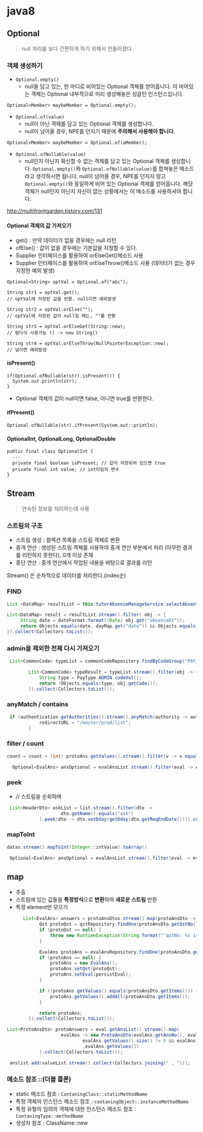 # java8

## Optional

>  null 처리를 보다 간편하게 하기 위해서 만들어졌다.



### 객체 생성하기

- `Optional.empty()`
  - null을 담고 있는, 한 마디로 비어있는 Optional 객체를 얻어옵니다.
    이 비어있는 객체는 Optional 내부적으로 미리 생성해놓은 싱글턴 인스턴스입니다.

```
Optional<Member> maybeMember = Optional.empty();
```

- `Optional.of(value)`
  - null이 아닌 객체를 담고 있는 Optional 객체를 생성합니다.
  - null이 넘어올 경우, NPE를 던지기 때문에 **주의해서 사용해야 합니다**.

```
Optional<Member> maybeMember = Optional.of(aMember);
```

- `Optional.ofNullable(value)`
  - null인지 아닌지 확신할 수 없는 객체를  담고 있는 Optional 객체를 생성합니다.
    `Optional.empty()`와 `Optional.ofNullable(value)`를 합쳐놓은 메소드라고 생각하시면 됩니다.
    null이 넘어올 경우, NPE를 던지지 않고 `Optional.empty()`와 동일하게 비어 있는 Optional 객체를 얻어옵니다.
    해당 객체가 null인지 아닌지 자신이 없는 상황에서는 이 메소드를 사용하셔야 합니다.



http://multifrontgarden.tistory.com/131



#### Optional 객체의 값 가져오기

* get() : 만약 데이터가 없을 경우에는 null 리턴
* ofElse() : 값이 없을 경우에는 기본값을 지정할 수 있다.
* Supplier<T> 인터페이스를 활용하여 orElseGet()메소드 사용
* Supplier<T> 인터페이스를 활용하여 orElseThrow()메소드 사용 (데이터가 없는 경우 지정한 예외 발생)

```
Optional<String> optVal = Optional.of("abc");

String str1 = optVal.get(); 
// optVal에 저장된 값을 반환. null이면 예외발생 

String str2 = optVal.orElse(""); 
// optVal에 저장된 값이 null일 때는, ""를 반환 

String str3 = optVal.orElseGet(String::new); 
// 람다식 사용가능 () -> new String()

String str4 = optVal.orElseThrow(NullPointerException::new); 
// 널이면 예외발생

```

#### isPresent()

```
if(Optional.ofNullable(str).isPresent()) { 
  System.out.println(str);
}

```

- Optional 객체의 값이 null이면 false, 아니면 true를 반환한다.

#### ifPresent()

```
Optional.ofNullable(str).ifPresent(System.out::println);

```

#### OptionalInt, OptionalLong, OptionalDouble

```
public final class OptionalInt {
  ...
  private final boolean isPresent; // 값이 저장되어 있으면 true
  private final int value; // int타입의 변수
}
```



## Stream

> 연속된 정보를 처리하는데 사용
>
> 

### 스트림의 구조

- 스트림 생성 : 컬렉션 목록을 스트림 객체로 변환
- 중개 연산 : 생성된 스트림 객체를 사용하여 중개 연산 부분에서 처리 (아무런 결과를 리턴하지 못한다), 0개 이상 존재
- 종단 연산 : 중개 연산에서 작업된 내용을 바탕으로 결과를 리턴

Stream() 은 순차적으로 데이터를 처리한다.(index순)



### FIND

```java
List <DataMap> resultList = this.tutorAbsenceManageService.selectAbsentList (tutorAbsenceManageVo);

List<DataMap> result = resultList.stream().filter( obj -> {
     String date = dateFormat.format((Date) obj.get("absenceDt"));
     return Objects.equals(date, dayMap.get("date")) && Objects.equals(dayMap.get ("periodNo"), obj.get("periodNo"));
}).collect(Collectors.toList());

```

### admin을 제외한 전체 다시 가져오기

```java
 List<CommonCode> typeList = commonCodeRepository.findByCodeGroup("PAY_TYPE");

        List<CommonCode> typeResult = typeList.stream().filter(obj -> {
            String type = PayType.ADMIN.codeVal();
            return !Objects.equals(type, obj.getCode());
        }).collect(Collectors.toList());
```

### anyMatch / contains

```java
 if (authentication.getAuthorities().stream().anyMatch(authority -> authority.getAuthority().contains(AuthorityType.ROLE_MASTER.getValue()))) {
            redirectURL = "/master/prod/list";
        }
```

### filter / count

```java
count = count + (int) protoAns.getValues().stream().filter(v -> v.equals(protoItem.getItemNo())).count();
```

```java
  Optional<EvalAns> ansOptional = evalAnsList.stream().filter(eval -> eval.getQst().getQstNo() == (qst.getQstNo())).findFirst();
```

### peek

* // 스트림을 순회하며

```java
 List<HeaderDto> askList = list.stream().filter(dto ->
                    dto.getName().equals("ask")
            ).peek(dto -> dto.setDday(getDday(dto.getReqEndDate()))).collect(Collectors.toList());
```

### mapToInt

```java
datas.stream().mapToInt(Integer::intValue).toArray()
```

```java
 Optional<EvalAns> ansOptional = evalAnsList.stream().filter(eval -> eval.getQst().getQstNo() == (qst.getQstNo())).findFirst();
```



## map

* 추출
* 스트림에 있는 값들을 **특정방식**으로 **변환**하여 **새로운 스트림** 반환 
* 특정 element만 모으기

```java
      List<EvalAns> answers = protoAnsDtos.stream().map(protoAnsDto -> {
            Qst protoQst = qstRepository.findOne(protoAnsDto.getQstNo());
            if (protoQst == null) {
                throw new RuntimeException(String.format("'qstNo: %s is not exist.", protoAnsDto.getQstNo()));
            }

            EvalAns protoAns = evalAnsRepository.findOne(protoAnsDto.getAnsNo());
            if (protoAns == null) {
                protoAns = new EvalAns();
                protoAns.setQst(protoQst);
                protoAns.setEval(persistEval);
            }

            if (!protoAns.getValues().equals(protoAnsDto.getItems())) {
                protoAns.getValues().addAll(protoAnsDto.getItems());
            }

            return protoAns;
        }).collect(Collectors.toList());
```



```java
List<ProtoAnsDto> protoAnswers = eval.getAnsList().stream().map(
                    evalAns -> new ProtoAnsDto(evalAns.getAnsNo(), evalAns.getQst().getQstNo(),
                            evalAns.getValues().size() != 0 && evalAns.getQst().getType().codeVal().equals(QstType.FILEUPLOAD.codeVal())?fileService.getDownLoadLink((String) evalAns.getItems()):""
                            ,evalAns.getValues())
            ).collect(Collectors.toList());
```



```java
 anslist.add(valueList.stream().collect(Collectors.joining(" , ")));
```





### 메소드 참조 ::(더블 콜론)

- static 메소드 참조 : `ContaningClass::staticMethodName`
- 특정 객체의 인스턴스 메소드 참조 : `contaningObject::instanceMethodName`
- 특정 유형의 임의의 객체에 대한 인스턴스 메소드 참조 : `ContaningType::methodName`
- 생성자 참조 : ClassName::new